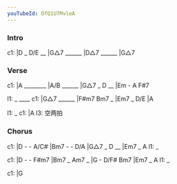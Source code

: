 ```yaml
---
youTubeId: OfQ1U7MvleA
---
```


### Intro

c1: |D _ D/E __ |G△7 ______ |D△7 ______ |G△7

### Verse

c1: |A ________ |A/B ______ |G△7 _ D __ |Em - A F#7

l1:  _                             ____
c1: |G△7 ______ |F#m7 Bm7 _ |Em7 _ D/E  |A

l1:  _
c1: |A
l3:  空两拍

### Chorus

c1: |D - - A/C# |Bm7 - - D/A |G△7 _ D __ |Em7 _ A
l1:  _

c1: |D - - F#m7 |Bm7 _ Am7 _ |G - D/F# Bm7 |Em7 _ A 
l1:  _

c1: |G